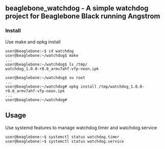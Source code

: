 ## beaglebone_watchdog - A simple watchdog project for Beaglebone Black running Angstrom

### Install

Use make and opkg install

```
user@beaglebone:~$ cd watchdog
user@beaglebone:~/watchdog$ make
...
user@beaglebone:~/watchdog$ ls /tmp/
watchdog_1.0.0-r0.0_armv7ahf-vfp-neon.ipk
```

```
user@beaglebone:~/watchdog$ su root
...
user@beaglebone:~/watchdog# opkg install /tmp/watchdog_1.0.0-r0.0_armv7ahf-vfp-neon.ipk
...
user@beaglebone:~/watchdog#
```

## Usage

Use systemd features to manage watchdog.timer and watchdog.service

```
user@beaglebone:~$ systemctl status watchdog.timer
user@beaglebone:~$ systemctl status watchdog.service
```

